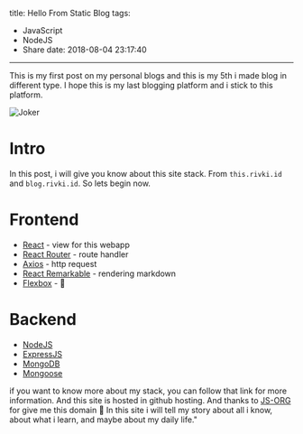 title: Hello From Static Blog
tags:
  - JavaScript
  - NodeJS
  - Share
date: 2018-08-04 23:17:40
---
This is my first post on my personal blogs and this is my 5th i made blog in different type. I hope this is my last blogging platform and i stick to this platform.

<!-- more -->

![Joker](https://i.giphy.com/xT9GEN48ygdJFm2Yh2.gif)

# Intro

In this post, i will give you know about this site stack. From `this.rivki.id` and `blog.rivki.id`. So lets begin now.


# Frontend

* [React](https://facebook.github.io/react) - view for this webapp
* [React Router](https://github.com/reactjs/react-router) - route handler
* [Axios](https://github.com/mzabriskie/axios) - http request
* [React Remarkable](https://github.com/acdlite/react-remarkable) - rendering markdown
* [Flexbox](https://developer.mozilla.org/en-US/docs/Web/CSS/CSS_Flexible_Box_Layout/Using_CSS_flexible_boxes) - 💙

# Backend
* [NodeJS](https://nodejs.org/en/)
* [ExpressJS](http://expressjs.com/)
* [MongoDB](https://www.mongodb.com/)
* [Mongoose](http://mongoosejs.com/)

if you want to know more about my stack, you can follow that link for more information.
And this site is hosted in github hosting. And thanks to [JS-ORG](https://github.com/js-org) for give me this domain 😬
In this site i will tell my story about all i know, about what i learn, and maybe about my daily life."